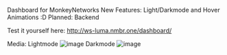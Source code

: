 Dashboard for MonkeyNetworks
New Features: Light/Darkmode and Hover Animations :D
Planned: Backend

Test it yourself here: http://ws-luma.nmbr.one/dashboard/

Media:
Lightmode
![image](https://user-images.githubusercontent.com/122283253/214473492-329adff7-a54e-4e83-a317-71a7160e3a5d.png)
Darkmode
![image](https://user-images.githubusercontent.com/122283253/214473510-3b9a1a4f-a225-4b58-820c-2ec6c38107e7.png)
